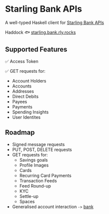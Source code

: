 # Starling Bank APIs

A well-typed Haskell client for [Starling Bank APIs](https://developer.starlingbank.com/docs#api-reference-1)

Haddock :fish: [starling.bank.rly.rocks](https://starling.bank.rly.rocks)


## Supported Features

✅ Access Token

✅ GET requests for: 
  - Account Holders
  - Accounts 
  - Addresses
  - Direct Debits
  - Payees
  - Payments
  - Spending Insights
  - User Identites
  
## Roadmap
- Signed message requests
- PUT, POST, DELETE requests
- GET requests for: 
   - Savings goals
   - Profile Images
   - Cards
   - Recurring Card Payments
   - Transaction Feeds
   - Feed Round-up
   - KYC
   - Settle-up
   - Spaces
- Generalised account interaction `->` [bank](https://github.com/RileyEv/bank)
